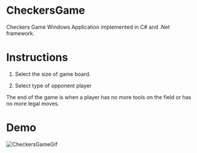 # CheckersGame
Checkers Game Windows Application implemented in C# and .Net framework.

# Instructions

1. Select the size of game board.

2. Select type of opponent player

The end of the game is when a player has no more tools on the field or has no more legal moves.

# Demo

![CheckersGameGif](https://user-images.githubusercontent.com/42304202/176162346-1f0fa749-e813-468e-b3b0-8fea6e19e60b.gif)
